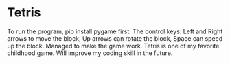 # Tetris
To run the program, pip install pygame first. 
The control keys: Left and Right arrows to move the block, Up arrows can rotate the block, Space can speed up the block. 
Managed to make the game work. Tetris is one of my favorite childhood game. Will improve my coding skill in the future.
